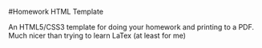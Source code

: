 #Homework HTML Template

An HTML5/CSS3 template for doing your homework and printing to a PDF.  Much nicer than trying to learn LaTex (at least for me)
